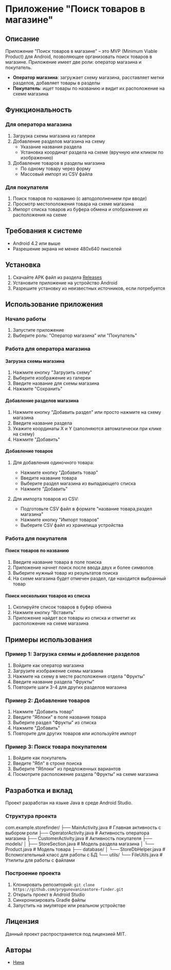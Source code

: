 # Приложение "Поиск товаров в магазине"

## Описание

Приложение "Поиск товаров в магазине" – это MVP (Minimum Viable Product) для Android, позволяющее организовать поиск товаров в магазине. Приложение имеет две роли: оператор магазина и покупатель.

- **Оператор магазина**: загружает схему магазина, расставляет метки разделов, добавляет товары в разделы
- **Покупатель**: ищет товары по названию и видит их расположение на схеме магазина

## Функциональность

### Для оператора магазина

1. Загрузка схемы магазина из галереи
2. Добавление разделов магазина на схему
    - Указание названия раздела
    - Установка координат раздела на схеме (вручную или кликом по изображению)
3. Добавление товаров в разделы магазина
    - По одному товару через форму
    - Массовый импорт из CSV файла

### Для покупателя

1. Поиск товаров по названию (с автодополнением при вводе)
2. Просмотр местоположения товара на схеме магазина
3. Импорт списка товаров из буфера обмена и отображение их расположения на схеме

## Требования к системе

- Android 4.2 или выше
- Разрешение экрана не менее 480x640 пикселей

## Установка

1. Скачайте APK файл из раздела [Releases](https://github.com/username/store-finder/releases)
2. Установите приложение на устройство Android
3. Разрешите установку из неизвестных источников, если потребуется

## Использование приложения

### Начало работы

1. Запустите приложение
2. Выберите роль: "Оператор магазина" или "Покупатель"

### Работа для оператора магазина

#### Загрузка схемы магазина
1. Нажмите кнопку "Загрузить схему"
2. Выберите изображение из галереи
3. Введите название для схемы магазина
4. Нажмите "Сохранить"

#### Добавление разделов магазина
1. Нажмите кнопку "Добавить раздел" или просто нажмите на схему магазина
2. Введите название раздела
3. Укажите координаты X и Y (заполняются автоматически при клике на схему)
4. Нажмите "Добавить"

#### Добавление товаров
1. Для добавления одиночного товара:
    - Нажмите кнопку "Добавить товар"
    - Введите название товара
    - Выберите раздел магазина из выпадающего списка
    - Нажмите "Добавить"

2. Для импорта товаров из CSV:
    - Подготовьте CSV файл в формате "название товара,раздел магазина"
    - Нажмите кнопку "Импорт товаров"
    - Выберите CSV файл из хранилища устройства

### Работа для покупателя

#### Поиск товаров по названию
1. Введите название товара в поле поиска
2. Приложение начнет поиск после ввода двух и более символов
3. Выберите нужный товар из результатов поиска
4. На схеме магазина будет отмечен раздел, где находится выбранный товар

#### Поиск нескольких товаров из списка
1. Скопируйте список товаров в буфер обмена
2. Нажмите кнопку "Вставить"
3. Приложение найдет все товары из списка и отметит их расположение на схеме магазина

## Примеры использования

### Пример 1: Загрузка схемы и добавление разделов

1. Войдите как оператор магазина
2. Загрузите изображение схемы магазина
3. Нажмите на схему в месте расположения отдела "Фрукты"
4. Введите название раздела "Фрукты"
5. Повторите шаги 3-4 для других разделов магазина

### Пример 2: Добавление товаров

1. Нажмите "Добавить товар"
2. Введите "Яблоки" в поле названия товара
3. Выберите раздел "Фрукты" из списка
4. Нажмите "Добавить"
5. Повторите для других товаров или используйте импорт

### Пример 3: Поиск товара покупателем

1. Войдите как покупатель
2. Введите "Ябл" в строке поиска
3. Выберите "Яблоки" из предложенных вариантов
4. Посмотрите расположение раздела "Фрукты" на схеме магазина

## Разработка и вклад

Проект разработан на языке Java в среде Android Studio.

### Структура проекта
com.example.storefinder/
├── MainActivity.java             # Главная активность с выбором роли
├── OperatorActivity.java         # Активность оператора магазина
├── CustomerActivity.java         # Активность покупателя
├── models/
│   ├── StoreSection.java         # Модель раздела магазина
│   └── Product.java              # Модель товара
├── database/
│   └── StoreDbHelper.java        # Вспомогательный класс для работы с БД
└── utils/
└── FileUtils.java            # Утилиты для работы с файлами
### Построение проекта

1. Клонировать репозиторий: `git clone https://github.com/prygunovaninastore-finder.git`
2. Открыть проект в Android Studio
3. Синхронизировать Gradle файлы
4. Запустить на эмуляторе или реальном устройстве

## Лицензия

Данный проект распространяется под лицензией MIT.

## Авторы

- [Нина](https://github.com/prygunovanina)